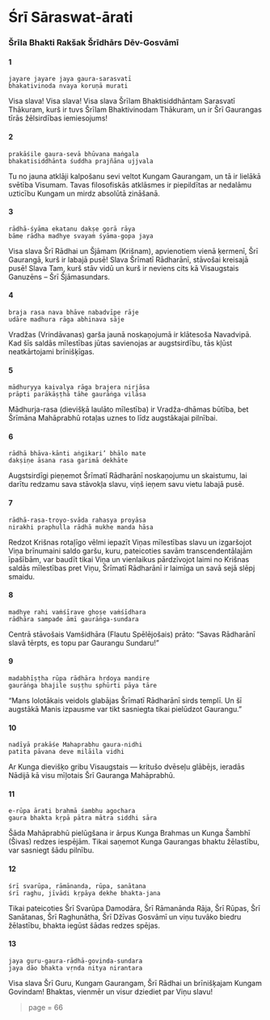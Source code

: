 # Śrī Sāraswat-ārati

### Šrīla Bhakti Rakšak Šrīdhārs Dēv-Gosvāmī

#### 1

    jayare jayare jaya gaura-sarasvatī
    bhakativinoda nvaya koruṇā murati

Visa slava! Visa slava! Visa slava Šrīlam Bhaktisiddhāntam Sarasvatī Thākuram, kurš ir tuvs Šrīlam Bhaktivinodam Thākuram, un ir Šrī Gaurangas tīrās žēlsirdības iemiesojums!

#### 2

    prakāśile gaura-sevā bhūvana maṅgala
    bhakatisiddhānta śuddha prajñāna ujjvala

Tu no jauna atklāji kalpošanu sevi veltot Kungam Gaurangam, un tā ir lielākā svētība Visumam. Tavas filosofiskās atklāsmes ir piepildītas ar nedalāmu uzticību Kungam un mirdz absolūtā zināšanā.

#### 3

    rādhā-śyāma ekatanu dakṣe gorā rāya
    bāme rādha madhye svayaṁ śyāma-gopa jaya

Visa slava Šrī Rādhai un Šjāmam (Krišnam), apvienotiem vienā ķermenī, Šrī Gaurangā, kurš ir labajā pusē! Slava Šrīmatī  Rādharānī, stāvošai kreisajā pusē! Slava Tam, kurš stāv vidū un kurš ir neviens cits kā Visaugstais Ganuzēns – Šrī Šjāmasundars.

#### 4

    braja rasa nava bhāve nabadvīpe rāje
    udāre madhura rāga abhinava sāje

Vradžas (Vrindāvanas) garša jaunā noskaņojumā ir klātesoša Navadvipā. Kad šīs saldās mīlestības jūtas savienojas ar augstsirdību, tās kļūst neatkārtojami brīnišķīgas.

#### 5

    mādhuryya kaivalya rāga brajera nirjāsa
    prāpti parākāṣṭhā tāhe gaurāṅga vilāsa

Mādhurja-rasa (dievišķā laulāto mīlestība) ir Vradža-dhāmas būtība, bet Šrīmāna Mahāprabhū rotaļas uznes to līdz augstākajai pilnībai.

#### 6

    rādhā bhāva-kānti aṅgikari’ bhālo mate
    dakṣiṇe āsana rasa garimā dekhāte

Augstsirdīgi pieņemot Šrīmatī Rādharānī noskaņojumu un skaistumu, lai darītu redzamu sava stāvokļa slavu, viņš ieņem savu vietu labajā pusē.

#### 7

    rādhā-rasa-troyo-svāda rahasya proyāsa
    nirakhi praphulla rādhā mukhe manda hāsa

Redzot Krišnas rotaļīgo vēlmi iepazīt Viņas mīlestības slavu un izgaršojot Viņa brīnumaini saldo garšu, kuru, pateicoties savām transcendentālajām īpašībām, var baudīt tikai Viņa un vienlaikus pārdzīvojot laimi no Krišnas saldās mīlestības pret Viņu, Šrīmatī Rādharānī ir laimīga un savā sejā slēpj smaidu.

#### 8

    madhye rahi vaṁśīrave ghoṣe vaṁśīdhara
    rādhāra sampade āmī gaurāṅga-sundara

Centrā stāvošais Vamšidhāra (Flautu Spēlējošais) prāto: “Savas Rādharānī slavā tērpts, es topu par Gaurangu Sundaru!”

#### 9

    madabhīṣṭha rūpa rādhāra hṛdoya mandire
    gaurāṅga bhajile suṣṭhu sphūrti pāya tāre

“Mans lolotākais veidols glabājas Šrīmatī Rādharānī sirds templī. Un šī augstākā Manis izpausme var tikt sasniegta tikai pielūdzot Gaurangu.”

#### 10

    nadīyā prakāśe Mahaprabhu gaura-nidhi
    patita pāvana deve milāila vidhi

Ar Kunga dievišķo gribu Visaugstais — kritušo dvēseļu glābējs, ieradās Nādijā kā visu mīļotais Šrī Gauranga Mahāprabhū.

#### 11

    e-rūpa ārati brahmā śambhu agochara
    gaura bhakta kṛpā pātra mātra siddhi sāra

Šāda Mahāprabhū pielūgšana ir ārpus Kunga Brahmas un Kunga Šambhī (Šivas) redzes iespējām. Tikai saņemot Kunga Gaurangas bhaktu žēlastību, var sasniegt šādu pilnību.

#### 12

    śrī svarūpa, rāmānanda, rūpa, sanātana
    śrī raghu, jīvādi kṛpāya dekhe bhakta-jana

Tikai pateicoties Šrī Svarūpa Damodāra, Šrī Rāmanānda Rāja, Šrī Rūpas, Šrī Sanātanas, Šrī Raghunātha, Šrī Džīvas Gosvāmī un viņu tuvāko biedru žēlastību, bhakta iegūst šādas redzes spējas.

#### 13

    jaya guru-gaura-rādhā-govinda-sundara
    jaya dāo bhakta vṛnda nitya nirantara

Visa slava Šrī Guru, Kungam Gaurangam, Šrī Rādhai un brīnišķajam Kungam Govindam! Bhaktas, vienmēr un visur dziediet par Viņu slavu!

> page = 66
